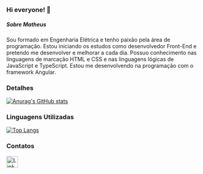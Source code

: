 ### Hi everyone! 👋

##### Sobre Matheus
Sou formado em Engenharia Elétrica e tenho paixão pela área de programação. Estou iniciando os estudos como desenvolvedor Front-End e pretendo me desenvolver e melhorar a cada dia.
Possuo conhecimento nas linguagens de marcação HTML e CSS e nas linguagens lógicas de JavaScript e TypeScript. Estou me desenvolvendo na programação com o framework Angular.

### Detalhes
[![Anurag's GitHub stats](https://github-readme-stats.vercel.app/api?username=mgomesr&show_icons=true&theme=dark)](https://github.com/anuraghazra/github-readme-stats)

### Linguagens Utilizadas
[![Top Langs](https://github-readme-stats.vercel.app/api/top-langs/?username=mgomesr&layout=compact)](https://github.com/anuraghazra/github-readme-stats)

### Contatos

[<img src='https://img.shields.io/badge/LinkedIn-0077B5?style=for-the-badge&logo=linkedin&logoColor=white' alt='Linkedin' height='30'>](https://www.linkedin.com/in/matheus-gomes-rodrigues/)

